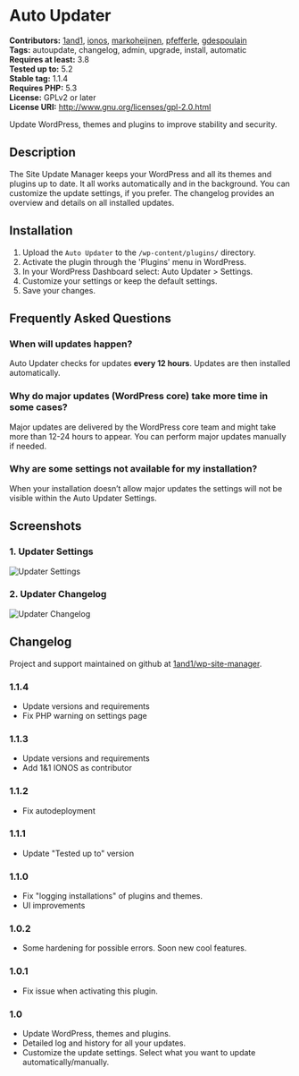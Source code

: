 # Auto Updater #
**Contributors:** [1and1](https://profiles.wordpress.org/1and1), [ionos](https://profiles.wordpress.org/ionos), [markoheijnen](https://profiles.wordpress.org/markoheijnen), [pfefferle](https://profiles.wordpress.org/pfefferle), [gdespoulain](https://profiles.wordpress.org/gdespoulain)  
**Tags:** autoupdate, changelog, admin, upgrade, install, automatic  
**Requires at least:** 3.8  
**Tested up to:** 5.2  
**Stable tag:** 1.1.4  
**Requires PHP:** 5.3  
**License:** GPLv2 or later  
**License URI:** http://www.gnu.org/licenses/gpl-2.0.html  

Update WordPress, themes and plugins to improve stability and security.

## Description ##

The Site Update Manager keeps your WordPress and all its themes and plugins up to date. It all works automatically and in the background. You can customize the update settings, if you prefer. The changelog provides an overview and details on all installed updates.

## Installation ##

1. Upload the `Auto Updater` to the `/wp-content/plugins/` directory.
2. Activate the plugin through the 'Plugins' menu in WordPress.
3. In your WordPress Dashboard select: Auto Updater > Settings.
4. Customize your settings or keep the default settings.
5. Save your changes.

## Frequently Asked Questions ##

### When will updates happen? ###

Auto Updater checks for updates **every 12 hours**. Updates are then installed automatically.

### Why do major updates (WordPress core) take more time in some cases? ###

Major updates are delivered by the WordPress core team and might take more than 12-24 hours to appear. You can perform major updates manually if needed.

### Why are some settings not available for my installation? ###

When your installation doesn’t allow major updates the settings will not be visible within the Auto Updater Settings.

## Screenshots ##

### 1. Updater Settings ###
![Updater Settings](https://ps.w.org/site-manager/assets/screenshot-1.png)

### 2. Updater Changelog ###
![Updater Changelog](https://ps.w.org/site-manager/assets/screenshot-2.png)


## Changelog ##

Project and support maintained on github at [1and1/wp-site-manager](https://github.com/1and1/wp-site-manager).

### 1.1.4 ###
* Update versions and requirements
* Fix PHP warning on settings page

### 1.1.3 ###
* Update versions and requirements
* Add 1&1 IONOS as contributor

### 1.1.2 ###
* Fix autodeployment

### 1.1.1 ###
* Update "Tested up to" version

### 1.1.0 ###
* Fix "logging installations" of plugins and themes.
* UI improvements

### 1.0.2 ###
* Some hardening for possible errors. Soon new cool features.

### 1.0.1 ###
* Fix issue when activating this plugin.

### 1.0 ###
* Update WordPress, themes and plugins.
* Detailed log and history for all your updates.
* Customize the update settings. Select what you want to update automatically/manually.
